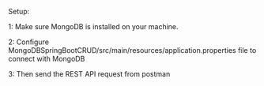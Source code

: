 Setup:

1: Make sure MongoDB is installed on your machine.

2: Configure MongoDBSpringBootCRUD/src/main/resources/application.properties file to connect with MongoDB

3: Then send the REST API request from postman
